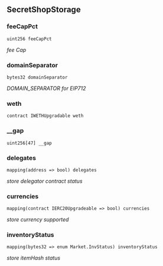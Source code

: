 ## SecretShopStorage

### feeCapPct

```solidity
uint256 feeCapPct
```

_fee Cap_

### domainSeparator

```solidity
bytes32 domainSeparator
```

_DOMAIN_SEPARATOR for EIP712_

### weth

```solidity
contract IWETHUpgradable weth
```

### \_\_gap

```solidity
uint256[47] __gap
```

### delegates

```solidity
mapping(address => bool) delegates
```

_store delegator contract status_

### currencies

```solidity
mapping(contract IERC20Upgradeable => bool) currencies
```

_store currency supported_

### inventoryStatus

```solidity
mapping(bytes32 => enum Market.InvStatus) inventoryStatus
```

_store itemHash status_
